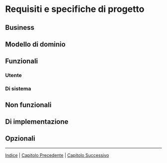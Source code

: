 # Requisiti e specifiche di progetto

## Business

## Modello di dominio

## Funzionali

### Utente

### Di sistema

## Non funzionali

## Di implementazione

## Opzionali

---

[Indice](../index.md) | [Capitolo Precedente](./2-Processo.md) | [Capitolo Successivo](./4-Design-architetturale.md)